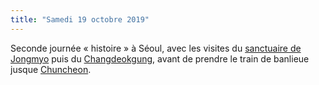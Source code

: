 ```yaml
---
title: "Samedi 19 octobre 2019"
---
```

Seconde journée « histoire » à Séoul, avec les visites du [sanctuaire de Jongmyo](/lieux/jongmyo/) puis du
[Changdeokgung](/lieux/changdeokgung/), avant de prendre le train de banlieue jusque [Chuncheon](/lieux/chuncheon/).